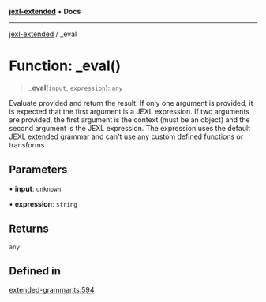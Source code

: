 [**jexl-extended**](../README.md) • **Docs**

***

[jexl-extended](../globals.md) / \_eval

# Function: \_eval()

> **\_eval**(`input`, `expression`): `any`

Evaluate provided and return the result.
If only one argument is provided, it is expected that the first argument is a JEXL expression.
If two arguments are provided, the first argument is the context (must be an object) and the second argument is the JEXL expression.
The expression uses the default JEXL extended grammar and can't use any custom defined functions or transforms.

## Parameters

• **input**: `unknown`

• **expression**: `string`

## Returns

`any`

## Defined in

[extended-grammar.ts:594](https://github.com/nikoraes/jexl-extended/blob/06a031f168fa218082d7ed9df57973f42e70c755/src/extended-grammar.ts#L594)
